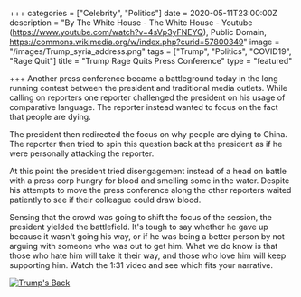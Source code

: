 +++
categories = ["Celebrity", "Politics"]
date = 2020-05-11T23:00:00Z
description = "By The White House - The White House - Youtube (https://www.youtube.com/watch?v=4sVp3yFNEYQ), Public Domain, https://commons.wikimedia.org/w/index.php?curid=57800349"
image = "/images/Trump_syria_address.png"
tags = ["Trump", "Politics", "COVID19", "Rage Quit"]
title = "Trump Rage Quits Press Conference"
type = "featured"

+++
Another press conference became a battleground today in the long running contest between the president and traditional media outlets.  While calling on reporters one reporter challenged the president on his usage of comparative language.  The reporter instead wanted to focus on the fact that people are dying.

The president then redirected the focus on why people are dying to China.  The reporter then tried to spin this question back at the president as if he were personally attacking the reporter.

At this point the president tried disengagement instead of a head on battle with a press corp hungry for blood and smelling some in the water.  Despite his attempts to move the press conference along the other reporters waited patiently to see if their colleague could draw blood.

Sensing that the crowd was going to shift the focus of the session, the president yielded the battlefield.  It's tough to say whether he gave up because it wasn't going his way, or if he was being a better person by not arguing with someone who was out to get him.  What we do know is that those who hate him will take it their way, and those who love him will keep supporting him.  Watch the 1:31 video and see which fits your narrative.

[![Trump's Back](http://img.youtube.com/vi/pU9bm13cWJw/0.jpg)](http://www.youtube.com/watch?v=pU9bm13cWJw "Trump's Boots are Made for Walkin'")